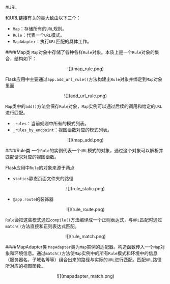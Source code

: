#URL

和URL链接有关的类大致由以下三个：
  * `Map`：存储所有的`URL`规则。
  * `Rule`：代表一个`URL`模式。
  * `MapAdapter`：执行`URL`匹配的具体工作。


####Map类
`Map`对象中存储了各种各样`Rule`对象。本质上是一个`Rule`对象的集合，结构如下：
<div align=center>
![](map_rule.png)
</div>

Flask应用中主要通过`app.add_url_rule()`方法构建出`Rule`对象并绑定到`Map`对象里面

<div align=center>
![](add_url_rule.png)
</div>

`Map`类中的`add()`方法会保存`Rule`对象，`Map`实例可以通过后续的调用和给定的`URL`进行匹配。
  * `_rules`：当前规则中所有的模式列表。
  * `_rules_by_endpoint`：视图函数对应的模式列表。

<div align=center>
![](map_add.png)
</div>


####Rule类
一个`Rule`的实例代表一个`URL`模式的对象，通过这个对象可以解析并匹配请求对应的视图函数。


Flask应用中`Rule`的对象来源于两点
  * `statics`静态页面文件夹的路径
<div align=center>
![](rule_static.png)
</div>

  * `@app.route`的装饰器
<div align=center>
![](rule_route.png)
</div>

`Rule`会把这些模式通过`compile()`方法编译成一个正则表达式，与`URL`匹配时通过`match()`方法直接和正则表达式匹配。

<div align=center>
![](rule_match.png)
</div>


####MapAdapter类
`MapAdapter`类为`Map`实例的适配器。构造函数传入一个`Map`对象和环境信息。通过`match()`方法使`Map`实例中的所有`Rule`模式和环境中的信息（服务器名，子域名等等）组合出来的路径与实际的`URL`进行匹配。匹配`URL`路径所对应的视图函数。

<div align=center>
![](mapadapter_match.png)
</div>